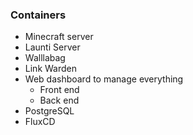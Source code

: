 ### Containers

- Minecraft server
- Launti Server 
- Walllabag 
- Link Warden
- Web dashboard to manage everything
	- Front end
	- Back  end
- PostgreSQL
- FluxCD